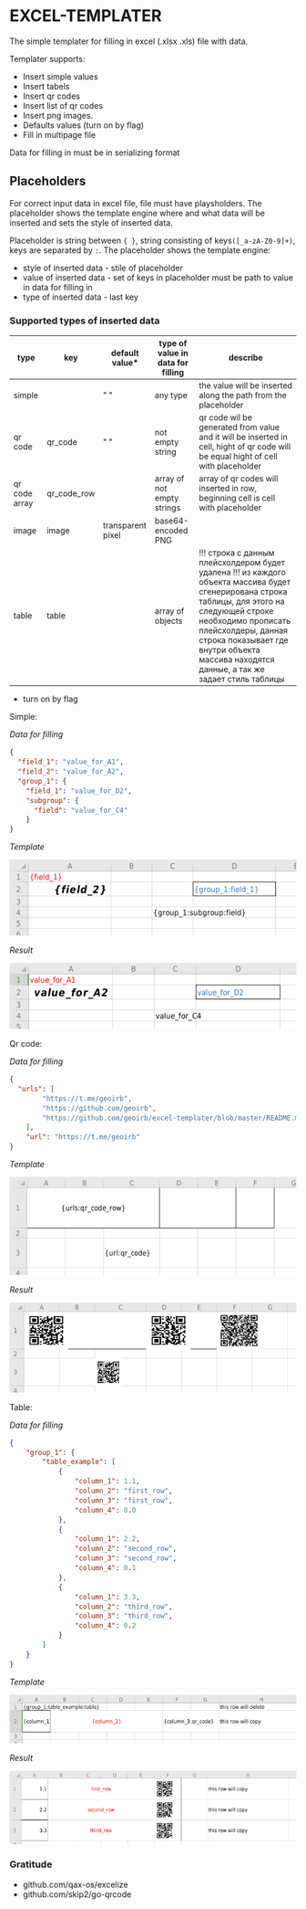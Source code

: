 # EXCEL-TEMPLATER

The simple templater for filling in excel (.xlsx .xls) file with data.

Templater supports:
* Insert simple values
* Insert tabels
* Insert qr codes
* Insert list of qr codes
* Insert png images.
* Defaults values (turn on by flag)
* Fill in multipage file

Data for filling in must be in serializing format

## Placeholders

For correct input data in excel file, file must have playsholders. The placeholder shows the template engine where and what data will be inserted and sets the style of inserted data.

Placeholder is string between `{ }`, string consisting of keys`([_a-zA-Z0-9]+)`, keys are separated by `:`.
The placeholder shows the template engine:
- style of inserted data - stile of placeholder
- value of inserted data - set of keys in placeholder must be path to value in data for filling in
- type of inserted data - last key

### Supported types of inserted data 

| type          | key         | default value* | type of value in data for filling | describe                                                                                                                           |
|---------------|-------------|----------------|-----------------------------------|------------------------------------------------------------------------------------------------------------------------------------|
| simple        |             | " "            | any type                          | the value will be inserted along the path from the placeholder                                                                     |
| qr code       | qr_code     | " "            | not empty string                  | qr code wil be generated from value and it will be inserted in cell, hight of qr code will be equal hight of cell with placeholder |
| qr code array | qr_code_row |                | array of not empty strings        | array of qr codes  will inserted in row, beginning cell is cell with placeholder                                                   |
| image         | image       | transparent pixel    | base64-encoded PNG |   
| table         | table       |                      | array of objects   | !!! строка с данным плейсхолдером будет удалена !!! из каждого объекта массива будет сгенерирована строка таблицы, для этого на следующей строке необходимо прописать плейсхолдеры, данная строка показывает где внутри объекта массива находятся данные, а так же задает стиль таблицы |

* turn on by flag

Simple:

_Data for filling_

```json
{
  "field_1": "value_for_A1",
  "field_2": "value_for_A2",
  "group_1": {
    "field_1": "value_for_D2",
    "subgroup": {
      "field": "value_for_C4"
    }
}
```

_Template_

![simple_value_template](images/simple_value_template.png)

_Result_

![simple_value_result](images/simple_value_result.png)

Qr code:

_Data for filling_

```json
{
  "urls": [
		"https://t.me/geoirb",
		"https://github.com/geoirb",
		"https://github.com/geoirb/excel-templater/blob/master/README.md"
	],
	"url": "https://t.me/geoirb"
}
```

_Template_

![qr_code_template](images/qr_code_template.png)

_Result_

![qr_code_result](images/qr_code_result.png)


Table:

_Data for filling_

```json
{
	"group_1": {
		"table_example": [
			{
				"column_1": 1.1,
				"column_2": "first_row",
				"column_3": "first_row",
				"column_4": 0.0
			},
			{
				"column_1": 2.2,
				"column_2": "second_row",
				"column_3": "second_row",
				"column_4": 0.1
			},
			{
				"column_1": 3.3,
				"column_2": "third_row",
				"column_3": "third_row",
				"column_4": 0.2
			}
		]
	}
}
```

_Template_

![table_template](images/table_template.png)

_Result_

![table_result](images/table_result.png)

### Gratitude

- github.com/qax-os/excelize
- github.com/skip2/go-qrcode
